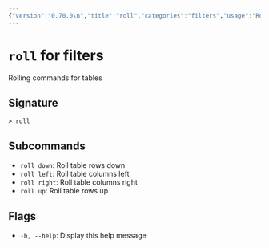 ```yaml
---
{"version":"0.70.0\n","title":"roll","categories":"filters","usage":"Rolling commands for tables\n"}
---
```

<!-- THIS FILE IS GENERATED BY update_book_commands.cjs USING NUSHELL'S HELP COMMANDS.
REFRAIN FROM EDITING IT MANUALLY.-->
# <code>roll</code> for filters

<div class='command-title'>Rolling commands for tables</div>

## Signature

```> roll```

## Subcommands

 * ```roll down```: Roll table rows down
 * ```roll left```: Roll table columns left
 * ```roll right```: Roll table columns right
 * ```roll up```: Roll table rows up
## Flags

 * ```-h, --help```: Display this help message
